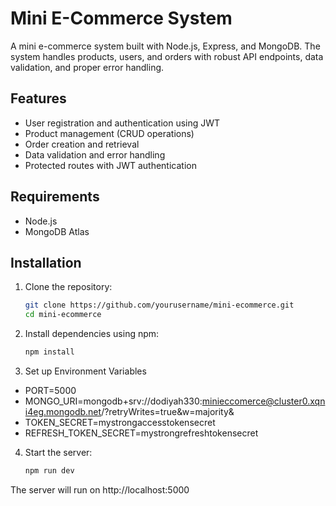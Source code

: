 # Mini E-Commerce System

A mini e-commerce system built with Node.js, Express, and MongoDB. The system handles products, users, and orders with robust API endpoints, data validation, and proper error handling.

## Features

- User registration and authentication using JWT
- Product management (CRUD operations)
- Order creation and retrieval
- Data validation and error handling
- Protected routes with JWT authentication

## Requirements

- Node.js
- MongoDB Atlas

## Installation

1. Clone the repository:

   ```bash
   git clone https://github.com/yourusername/mini-ecommerce.git
   cd mini-ecommerce

2. Install dependencies using npm:
    ```bash
    npm install
3. Set up Environment Variables
- PORT=5000
- MONGO_URI=mongodb+srv://dodiyah330:minieccomerce@cluster0.xqni4eg.mongodb.net/?retryWrites=true&w=majority&
- TOKEN_SECRET=mystrongaccesstokensecret
- REFRESH_TOKEN_SECRET=mystrongrefreshtokensecret

4. Start the server:
    ```bash
    npm run dev

The server will run on http://localhost:5000


